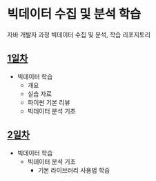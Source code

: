 # 빅데이터 수집 및 분석 학습
자바 개발자 과정 빅데이터 수집 및 분석, 학습 리포지토리

## [1일차](https://github.com/Hsegunn/bigdata-analysis-2024/blob/main/Day01.md)
- 빅데이터 학습
    - 개요
    - 실습 자료
    - 파이썬 기본 리뷰
    - 빅데이터 분석 기초

## [2일차](https://github.com/Hsegunn/bigdata-analysis-2024/blob/main/Day02.md)
- 빅데이터 학습
    - 빅데이터 분석 기초
        - 기본 라이브러리 사용법 학습